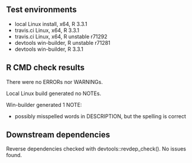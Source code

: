 ## Test environments

* local Linux install, x64, R 3.3.1
* travis.ci Linux, x64, R 3.3.1
* travis.ci Linux, x64, R unstable r71292
* devtools win-builder, R unstable r71281
* devtools win-builder, R 3.3.1

## R CMD check results

There were no ERRORs nor WARNINGs.

Local Linux build generated no NOTEs.

Win-builder generated 1 NOTE:
* possibly misspelled words in DESCRIPTION, but the spelling is correct

## Downstream dependencies

Reverse dependencies checked with devtools::revdep_check(). No issues found.